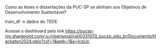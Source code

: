 Como as teses e dissertações da PUC-SP se alinham aos Objetivos de Desenvolvimento Sustentável?

train_df -> dados do TEDE

Acesse o dashboard pelo link https://pucsp-my.sharepoint.com/:u:/r/personal/ra00331070_pucsp_edu_br/Documents/Hackaton2024.pbix?csf=1&web=1&e=IcslJc
